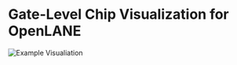 # Gate-Level Chip Visualization for OpenLANE

![Example Visualiation](doc/example_3.gif "Example visualization of a simple serial-parallel multiplier block")

